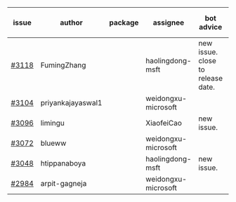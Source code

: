 | issue | author | package | assignee | bot advice | created date of issue | target release date | date from target |
| ------ | ------ | ------ | ------ | ------ | ------ | ------ | :-----: |
| [#3118](https://github.com/Azure/sdk-release-request/issues/3118) | FumingZhang |  | haolingdong-msft | new issue. close to release date.  | 08-24 | 08-26 | -1 |
| [#3104](https://github.com/Azure/sdk-release-request/issues/3104) | priyankajayaswal1 |  | weidongxu-microsoft |  | 08-22 | 09-05 |  |
| [#3096](https://github.com/Azure/sdk-release-request/issues/3096) | limingu |  | XiaofeiCao | new issue. | 08-18 | 08-31 |  |
| [#3072](https://github.com/Azure/sdk-release-request/issues/3072) | blueww |  | weidongxu-microsoft |  | 08-09 | 08-23 |  |
| [#3048](https://github.com/Azure/sdk-release-request/issues/3048) | htippanaboya |  | haolingdong-msft | new issue. | 07-27 | 08-03 |  |
| [#2984](https://github.com/Azure/sdk-release-request/issues/2984) | arpit-gagneja |  | weidongxu-microsoft |  | 07-05 | 09-30 |  |
